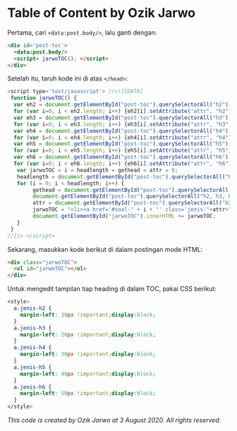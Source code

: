 # Table of Content by Ozik Jarwo

Pertama, cari <code>&lt;data:post.body/&gt;</code>, lalu ganti dengan:

```html
<div id='post-toc'>
  <data:post.body/>
  <script> jarwoTOC(); </script>
</div>
```

Setelah itu, taruh kode ini di atas <code>&lt;/head&gt;</code>:

```javascript
<script type='text/javascript'> //<![CDATA[ 
 function jarwoTOC() {
  var eh2 = document.getElementById("post-toc").querySelectorAll("h2");
  for (var i=0; i < eh2.length; i++) {eh2[i].setAttribute("attr", "h2");}
  var eh3 = document.getElementById("post-toc").querySelectorAll("h3");
  for (var i=0; i < eh3.length; i++) {eh3[i].setAttribute("attr", "h3");}
  var eh4 = document.getElementById("post-toc").querySelectorAll("h4");
  for (var i=0; i < eh4.length; i++) {eh4[i].setAttribute("attr", "h4");}
  var eh5 = document.getElementById("post-toc").querySelectorAll("h5");
  for (var i=0; i < eh5.length; i++) {eh5[i].setAttribute("attr", "h5");}
  var eh6 = document.getElementById("post-toc").querySelectorAll("h6");
  for (var i=0; i < eh6.length; i++) {eh6[i].setAttribute("attr", "h6");}
   var jarwoTOC = i = headlength = gethead = attr = 0;
   headlength = document.getElementById("post-toc").querySelectorAll("h2, h3, h4, h5, h6").length;
   for (i = 0; i < headlength; i++) {
        gethead = document.getElementById("post-toc").querySelectorAll("h2, h3, h4, h5, h6")[i].textContent;
        document.getElementById("post-toc").querySelectorAll("h2, h3, h4, h5, h6")[i].setAttribute("id", "soal-" + i);
        attr = document.getElementById("post-toc").querySelectorAll("h2, h3, h4, h5, h6")[i].getAttribute("attr");
        jarwoTOC = "<li><a href='#soal-" + i + "' class='jenis-"+attr+"'>" + gethead + "</a></li>";
        document.getElementById("jarwoTOC").innerHTML += jarwoTOC;
   }
 }
//]]> </script>
```

Sekarang, masukkan kode berikut di dalam postingan mode HTML:

```html
<div class="jarwoTOC">
  <ol id="jarwoTOC"></ol>
</div>
```

Untuk mengedit tampilan tiap heading di dalam TOC, pakai CSS berikut:

```css
<style>
  a.jenis-h2 {
    margin-left: 10px !important;display:block;
  }
  a.jenis-h3 {
    margin-left: 20px !important;display:block;
  }
  a.jenis-h4 {
    margin-left: 30px !important;display:block;
  }
  a.jenis-h5 {
    margin-left: 40px !important;display:block;
  }
  a.jenis-h6 {
    margin-left: 50px !important;display:block;
  }
</style>
```

<i>This code is created by Ozik Jarwo at 3 August 2020. All rights reserved.</i>
<style>h1:not(#table-of-content-by-ozik-jarwo) {display:none} .container-lg.px-3.my-5.markdown-body { margin-top: -10px !important; }</style>
